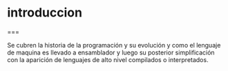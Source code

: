 # introduccion
===

Se cubren la historia de la programación y su evolución y como el lenguaje de
maquina es llevado a ensamblador y luego su posterior simplificación con la
aparición de lenguajes de alto nivel compilados o interpretados.
 
         
